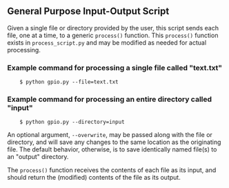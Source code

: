 ## General Purpose Input-Output Script
Given a single file or directory provided by the user, this script
sends each file, one at a time, to a generic `process()` function.
This `process()` function exists in `process_script.py` and may be
modified as needed for actual processing.

### Example command for processing a single file called "text.txt"
        $ python gpio.py --file=text.txt
### Example command for processing an entire directory called "input"
        $ python gpio.py --directory=input

An optional argument, `--overwrite`, may be passed along with the 
file or directory, and will save any changes to the same location
as the originating file. The default behavior, otherwise, is to
save identically named file(s) to an "output" directory.

The `process()` function receives the contents of each file as its
input, and should return the (modified) contents of the file as 
its output.